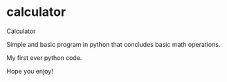 # calculator
Calculator

Simple and basic program in python that concludes basic math operations.

My first ever python code.

Hope you enjoy!
